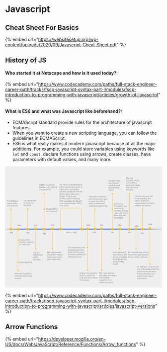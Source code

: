 # Javascript

## Cheat Sheet For Basics

{% embed url="https://websitesetup.org/wp-content/uploads/2020/09/Javascript-Cheat-Sheet.pdf" %}

## History of JS

#### Who started it at Netscape and how is it used today?:

{% embed url="https://www.codecademy.com/paths/full-stack-engineer-career-path/tracks/fscp-javascript-syntax-part-i/modules/fscp-introduction-to-programming-with-javascript/articles/growth-of-javascript" %}

#### What is ES6 and what was Javascript like beforehand?:

* ECMAScript standard provide rules for the architecture of javascript features.
* When you want to create a new scripting language, you can follow the guidelines in ECMAScript.&#x20;
* ES6 is what really makes it modern javascript because of all the major additions. For example, you could store variables using keywords like `let` and `const`, declare functions using arrows, create classes, have parameters with default values, and many more.

![Image source: Codecademy in article "JavaScript Versions: ES6 and Before](<../../../../.gitbook/assets/image (524).png>)

{% embed url="https://www.codecademy.com/paths/full-stack-engineer-career-path/tracks/fscp-javascript-syntax-part-i/modules/fscp-introduction-to-programming-with-javascript/articles/javascript-versions" %}

## Arrow Functions

{% embed url="https://developer.mozilla.org/en-US/docs/Web/JavaScript/Reference/Functions/Arrow_functions" %}

